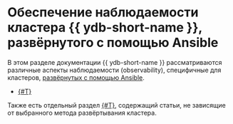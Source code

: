 # Обеспечение наблюдаемости кластера {{ ydb-short-name }}, развёрнутого с помощью Ansible

В этом разделе документации {{ ydb-short-name }} рассматриваются различные аспекты наблюдаемости (observability), специфичные для кластеров, [развёрнутых с помощью Ansible](../initial-deployment.md).

* [{#T}](logging.md)

Также есть отдельный раздел [{#T}](../../../reference/observability/index.md), содержащий статьи, не зависящие от выбранного метода развёртывания кластера.